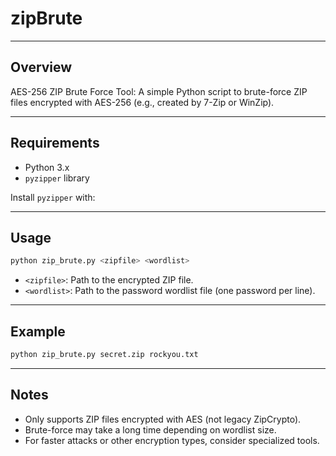 # zipBrute

---

## Overview
AES-256 ZIP Brute Force Tool: A simple Python script to brute-force ZIP files encrypted with AES-256 (e.g., created by 7-Zip or WinZip).

---

## Requirements

- Python 3.x
- `pyzipper` library

Install `pyzipper` with:

---

## Usage

```bash
python zip_brute.py <zipfile> <wordlist>
```

* `<zipfile>`: Path to the encrypted ZIP file.
* `<wordlist>`: Path to the password wordlist file (one password per line).

---

## Example

```bash
python zip_brute.py secret.zip rockyou.txt
```

---

## Notes

* Only supports ZIP files encrypted with AES (not legacy ZipCrypto).
* Brute-force may take a long time depending on wordlist size.
* For faster attacks or other encryption types, consider specialized tools.
